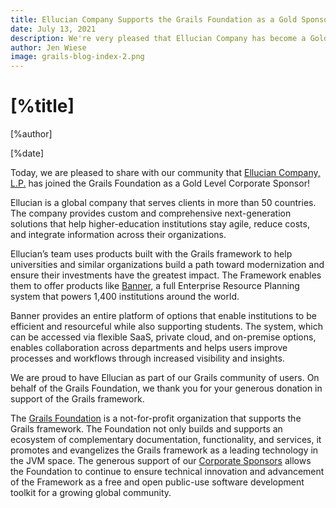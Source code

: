 ```yaml
---
title: Ellucian Company Supports the Grails Foundation as a Gold Sponsor
date: July 13, 2021
description: We're very pleased that Ellucian Company has become a Gold Level Corporate Sponsor of the Grails Foundation.
author: Jen Wiese
image: grails-blog-index-2.png
---
```


# [%title]

[%author]

[%date]

Today, we are pleased to share with our community that [Ellucian Company, L.P.](https://www.ellucian.com/about-us) has joined the Grails Foundation as a Gold Level Corporate Sponsor! 

Ellucian is a global company that serves clients in more than 50 countries. The company provides custom and comprehensive next-generation solutions that help higher-education institutions stay agile, reduce costs, and integrate information across their organizations. 

Ellucian’s team uses products built with the Grails framework to help universities and similar organizations build a path toward modernization and ensure their investments have the greatest impact. The Framework enables them to offer products like [Banner](https://www.ellucian.com/solutions/ellucian-banner), a full Enterprise Resource Planning system that powers 1,400 institutions around the world. 

Banner provides an entire platform of options that enable institutions to be efficient and resourceful while also supporting students. The system, which can be accessed via flexible SaaS, private cloud, and on-premise options, enables collaboration across departments and helps users improve processes and workflows through increased visibility and insights. 

We are proud to have Ellucian as part of our Grails community of users. On behalf of the Grails Foundation, we thank you for your generous donation in support of the Grails framework. 
 
The [Grails Foundation](https://grails.org/foundation/index.html) is a not-for-profit organization that supports the Grails framework. The Foundation not only builds and supports an ecosystem of complementary documentation, functionality, and services, it promotes and evangelizes the Grails framework as a leading technology in the JVM space. The generous support of our [Corporate Sponsors](https://grails.org/foundation/sponsorship.html#corporate) allows the Foundation to continue to ensure technical innovation and advancement of the Framework as a free and open public-use software development toolkit for a growing global community.
